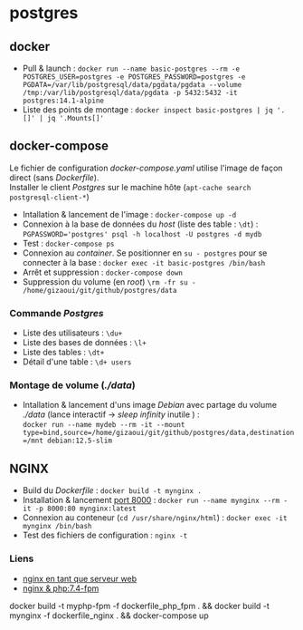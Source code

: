 # postgres

## docker

- Pull & launch : `docker run --name basic-postgres --rm -e POSTGRES_USER=postgres -e POSTGRES_PASSWORD=postgres -e PGDATA=/var/lib/postgresql/data/pgdata/pgdata --volume /tmp:/var/lib/postgresql/data/pgdata -p 5432:5432 -it postgres:14.1-alpine`
- Liste des points de montage : `docker inspect basic-postgres | jq '.[]' | jq '.Mounts[]'`

## docker-compose

Le fichier de configuration *docker-compose.yaml* utilise l'image de façon direct (sans *Dockerfile*).<br>
Installer le client *Postgres* sur le machine hôte (`apt-cache search postgresql-client-*`)

- Intallation & lancement de l'image : `docker-compose up -d`
- Connexion à la base de données du *host* (liste des table : `\dt`) : `PGPASSWORD='postgres' psql -h localhost -U postgres -d mydb`
- Test : `docker-compose ps`
- Connexion au *container*. Se positionner en `su - postgres` pour se connecter à la base : `docker exec -it basic-postgres /bin/bash`
- Arrêt et suppression : `docker-compose down`
- Suppression du volume (en *root*) `\rm -fr su - /home/gizaoui/git/github/postgres/data`

### Commande *Postgres* 

- Liste des utilisateurs : `\du+`
- Liste des bases de données : `\l+`
- Liste des tables : `\dt+`
- Détail d'une table : `\d+ users`

### Montage de volume (*./data*)

- Intallation & lancement d'uns image *Debian* avec partage du volume *./data* (lance interactif -> *sleep infinity* inutile ) :<br>
`docker run --name mydeb --rm -it --mount type=bind,source=/home/gizaoui/git/github/postgres/data,destination=/mnt debian:12.5-slim`


## NGINX

- Build du *Dockerfile* : `docker build -t mynginx .`
- Installation & lancement [port 8000](localhost:8000) : `docker run --name mynginx --rm -it -p 8000:80 mynginx:latest`
- Connexion au conteneur (`cd /usr/share/nginx/html`) : `docker exec -it mynginx /bin/bash`
- Test des fichiers de configuration : `nginx -t`


### Liens

- [nginx en tant que serveur web](https://www.it-connect.fr/debian-comment-installer-nginx-en-tant-que-serveur-web/)
- [nginx & php:7.4-fpm](https://gist.github.com/DanRibbens/f99147436b6f3ed270cd27a30519effc)

docker build -t myphp-fpm -f dockerfile_php_fpm . && docker build -t mynginx -f dockerfile_nginx . && docker-compose up